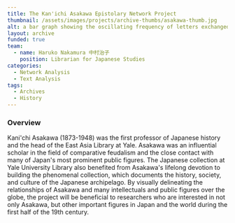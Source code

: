 ```yaml
---
title: The Kan'ichi Asakawa Epistolary Network Project
thumbnail: /assets/images/projects/archive-thumbs/asakawa-thumb.jpg
alt: a bar graph showing the oscillating frequency of letters exchanged by Kani'chi Asakawa and Alice V. Morris in the 1920s and early 1930s, alongside scans of a few of their letters
layout: archive
funded: true
team:
  - name: Haruko Nakamura 中村治子
    position: Librarian for Japanese Studies
categories:
  - Network Analysis
  - Text Analysis
tags:
  - Archives
  - History
---
```


### Overview

Kani'chi Asakawa (1873-1948) was the first professor of Japanese history and the head of the East Asia Library at Yale. Asakawa was an influential scholar in the field of comparative feudalism and the close contact with many of Japan's most prominent public figures. The Japanese collection at Yale University Library also benefited from Asakawa's lifelong devotion to building the phenomenal collection, which documents the history, society, and culture of the Japanese archipelago. By visually delineating the relationships of Asakawa and many intellectuals and public figures over the globe, the project will be beneficial to researchers who are interested in not only Asakawa, but other important figures in Japan and the world during the first half of the 19th century.